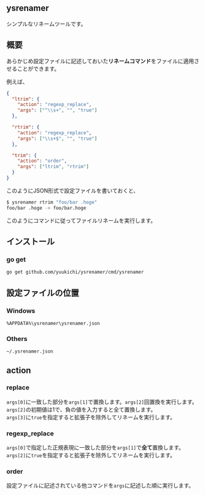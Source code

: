## ysrenamer
シンプルなリネームツールです。

## 概要
あらかじめ設定ファイルに記述しておいた**リネームコマンド**をファイルに適用させることができます。

例えば、

```json
{
  "ltrim": {
    "action": "regexp_replace",
    "args": ["^\\s+", "", "true"]
  },

  "rtrim": {
    "action": "regexp_replace",
    "args": ["\\s+$", "", "true"]
  },

  "trim": {
    "action": "order",
    "args": ["ltrim", "rtrim"]
  }
}
```

このようにJSON形式で設定ファイルを書いておくと、

```sh
$ ysrenamer rtrim "foo/bar .hoge"
foo/bar .hoge -> foo/bar.hoge
```

このようにコマンドに従ってファイルリネームを実行します。

## インストール
### go get
```sh
go get github.com/yuukichi/ysrenamer/cmd/ysrenamer
```

## 設定ファイルの位置

### Windows
```
%APPDATA%\ysrenamer\ysrenamer.json
```

### Others
```
~/.ysrenamer.json
```

## action
### replace
`args[0]`に一致した部分を`args[1]`で置換します。`args[2]`回置換を実行します。  
`args[2]`の初期値は1で、負の値を入力すると全て置換します。  
`args[3]`に`true`を指定すると拡張子を除外してリネームを実行します。

### regexp_replace
`args[0]`で指定した正規表現に一致した部分を`args[1]`で**全て**置換します。  
`args[2]`に`true`を指定すると拡張子を除外してリネームを実行します。

### order
設定ファイルに記述されている他コマンドを`args`に記述した順に実行します。
